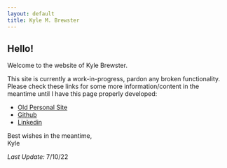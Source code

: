 ```yaml
---
layout: default
title: Kyle M. Brewster
---
```

<div style="margin-left: 30px;"></div>

## Hello!

Welcome to the website of Kyle Brewster.

This site is currently a work-in-progress, pardon any broken functionality. Please check these links for some more information/content in the meantime until I have this page properly developed:

- [Old Personal Site](https://kyle-brewster.blogspot.com/)
- [Github](https://github.com/k-brew)
- [Linkedin](https://www.linkedin.com/in/kyle-brewster)

Best wishes in the meantime,  
Kyle 

*Last Update:* 7/10/22





